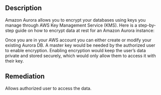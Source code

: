 ## Description

Amazon Aurora allows you to encrypt your databases using keys you manage through AWS Key Management Service (KMS). Here is a step-by-step guide on how to encrypt data at rest for an Amazon Aurora instance:

Once you are in your AWS account you can either create or modify your existing Aurora DB. A master key would be needed by the authorized user to enable encryption. Enabling encryption would keep the user’s data private and stored securely, which would only allow them to access it with their key.

## Remediation

Allows authorized user to access the data.